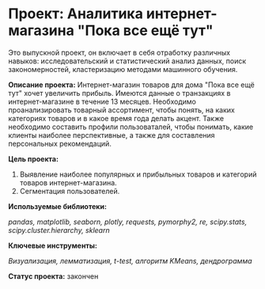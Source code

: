 # Проект: Аналитика интернет-магазина "Пока все ещё тут"

Это выпускной проект, он включает в себя отработку различных навыков: исследовательский и статистический анализ 
данных, поиск закономерностей, кластеризацию методами машинного обучения.

**Описание проекта:** Интернет-магазин товаров для дома "Пока все ещё тут" хочет увеличить прибыль. Имеются 
данные о транзакциях в интернет-магазине в течение 13 месяцев. Необходимо проанализировать товарный ассортимент, 
чтобы понять, на каких категориях товаров и в какое время года делать акцент. Также необходимо составить профили 
пользоваталей, чтобы понимать, какие клиенты наиболее перспективные, а также для составления персональных рекомендаций. 

**Цель проекта:** 
1. Выявление наиболее популярных и прибыльных товаров и категорий товаров интернет-магазина.
2. Сегментация пользователей.

**Используемые библиотеки:**

*pandas, matplotlib, seaborn, plotly, requests, pymorphy2, re, scipy.stats, scipy.cluster.hierarchy, sklearn*

**Ключевые инструменты:**

*Визуализация, лемматизация, t-test, алгоритм KMeans, дендрограмма*

**Статус проекта:** закончен
